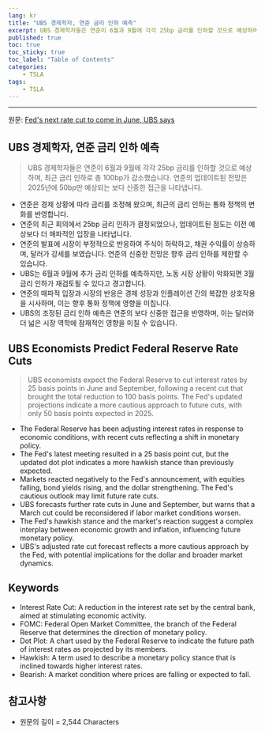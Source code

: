 ```yaml
---
lang: kr
title: "UBS 경제학자, 연준 금리 인하 예측"
excerpt: UBS 경제학자들은 연준이 6월과 9월에 각각 25bp 금리를 인하할 것으로 예상하며, 최근 금리 인하로 총 100bp가 감소했습니다. 연준의 업데이트된 전망은 2025년에 50bp만 예상되는 보다 신중한 접근을 나타냅니다.
published: true
toc: true
toc_sticky: true
toc_label: "Table of Contents"
categories:
    - TSLA
tags:
    - TSLA
---
```


---

  원문: [Fed's next rate cut to come in June, UBS says](https://www.investing.com/news/economy/feds-next-rate-cut-to-come-in-june-ubs-says-3786580)

## UBS 경제학자, 연준 금리 인하 예측

> UBS 경제학자들은 연준이 6월과 9월에 각각 25bp 금리를 인하할 것으로 예상하며, 최근 금리 인하로 총 100bp가 감소했습니다. 연준의 업데이트된 전망은 2025년에 50bp만 예상되는 보다 신중한 접근을 나타냅니다.


- 연준은 경제 상황에 따라 금리를 조정해 왔으며, 최근의 금리 인하는 통화 정책의 변화를 반영합니다.
- 연준의 최근 회의에서 25bp 금리 인하가 결정되었으나, 업데이트된 점도는 이전 예상보다 더 매파적인 입장을 나타냅니다.
- 연준의 발표에 시장이 부정적으로 반응하여 주식이 하락하고, 채권 수익률이 상승하며, 달러가 강세를 보였습니다. 연준의 신중한 전망은 향후 금리 인하를 제한할 수 있습니다.
- UBS는 6월과 9월에 추가 금리 인하를 예측하지만, 노동 시장 상황이 악화되면 3월 금리 인하가 재검토될 수 있다고 경고합니다.
- 연준의 매파적 입장과 시장의 반응은 경제 성장과 인플레이션 간의 복잡한 상호작용을 시사하며, 이는 향후 통화 정책에 영향을 미칩니다.
- UBS의 조정된 금리 인하 예측은 연준의 보다 신중한 접근을 반영하며, 이는 달러와 더 넓은 시장 역학에 잠재적인 영향을 미칠 수 있습니다.

## UBS Economists Predict Federal Reserve Rate Cuts

> UBS economists expect the Federal Reserve to cut interest rates by 25 basis points in June and September, following a recent cut that brought the total reduction to 100 basis points. The Fed's updated projections indicate a more cautious approach to future cuts, with only 50 basis points expected in 2025.


- The Federal Reserve has been adjusting interest rates in response to economic conditions, with recent cuts reflecting a shift in monetary policy.
- The Fed's latest meeting resulted in a 25 basis point cut, but the updated dot plot indicates a more hawkish stance than previously expected.
- Markets reacted negatively to the Fed's announcement, with equities falling, bond yields rising, and the dollar strengthening. The Fed's cautious outlook may limit future rate cuts.
- UBS forecasts further rate cuts in June and September, but warns that a March cut could be reconsidered if labor market conditions worsen.
- The Fed's hawkish stance and the market's reaction suggest a complex interplay between economic growth and inflation, influencing future monetary policy.
- UBS's adjusted rate cut forecast reflects a more cautious approach by the Fed, with potential implications for the dollar and broader market dynamics.

## Keywords

- Interest Rate Cut: A reduction in the interest rate set by the central bank, aimed at stimulating economic activity.
- FOMC: Federal Open Market Committee, the branch of the Federal Reserve that determines the direction of monetary policy.
- Dot Plot: A chart used by the Federal Reserve to indicate the future path of interest rates as projected by its members.
- Hawkish: A term used to describe a monetary policy stance that is inclined towards higher interest rates.
- Bearish: A market condition where prices are falling or expected to fall.

## 참고사항

- 원문의 길이 = 2,544 Characters

